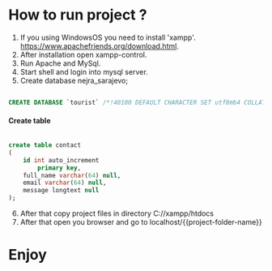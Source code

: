 # How to run project ?

1. If you using WindowsOS you need to install 'xampp'.
	https://www.apachefriends.org/download.html.
2. After installation open xampp-control.
3. Run Apache and MySql.
4. Start shell and login into mysql server.
5. Create database nejra_sarajevo;

```sql

CREATE DATABASE `tourist` /*!40100 DEFAULT CHARACTER SET utf8mb4 COLLATE utf8mb4_0900_ai_ci */ /*!80016 DEFAULT ENCRYPTION='N' */
```

#### Create table


```sql

create table contact
(
	id int auto_increment
		primary key,
	full_name varchar(64) null,
	email varchar(64) null,
	message longtext null
);

```

6. After that copy project files in directory C://xampp/htdocs
7. After that open you browser and go to localhost/{{project-folder-name}}

# Enjoy
